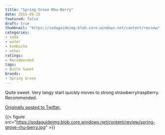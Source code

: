 ```yaml
---
title: "Spring Grove Rhu-Berry"
date: 2015-08-25
featured: false
draft: true
thumbnail: "https://sodaguideimg.blob.core.windows.net/content/review/thumbs/spring-grove-rhu-berry.jpg"
categories:
- soda
- water
- kombucha
- other
ratings:
- Recommended
tags:
- Quite Sweet
brands:
- Spring Grove
---
```


Quite sweet. Very tangy start quickly moves to strong strawberry/raspberry. Recommended.

[Originally posted to Twitter.](https://twitter.com/Cavorter/status/636346869216448512)

{{< figure src="https://sodaguideimg.blob.core.windows.net/content/review/spring-grove-rhu-berry.jpg" >}}

